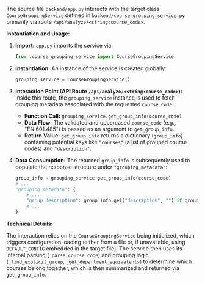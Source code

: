 The source file `backend/app.py` interacts with the target class `CourseGroupingService` defined in `backend/course_grouping_service.py` primarily via route `/api/analyze/<string:course_code>`.

**Instantiation and Usage:**

1.  **Import:** `app.py` imports the service via:
    ```python
    from .course_grouping_service import CourseGroupingService
    ```

2.  **Instantiation:** An instance of the service is created globally:
    ```python
    grouping_service = CourseGroupingService()
    ```

3.  **Interaction Point (API Route `/api/analyze/<string:course_code>`):**
    Inside this route, the `grouping_service` instance is used to fetch grouping metadata associated with the requested `course_code`.

    *   **Function Call:** `grouping_service.get_group_info(course_code)`
    *   **Data Flow:** The validated and uppercased `course_code` (e.g., "EN.601.485") is passed as an argument to `get_group_info`.
    *   **Return Value:** `get_group_info` returns a dictionary (`group_info`) containing potential keys like `"courses"` (a list of grouped course codes) and `"description"`.

4.  **Data Consumption:**
    The returned `group_info` is subsequently used to populate the response structure under `"grouping_metadata"`:
    ```python
    group_info = grouping_service.get_group_info(course_code)
    # ...
    "grouping_metadata": {
        # ...
        "group_description": group_info.get("description", "") if group_info else "",
        # ...
    }
    ```

**Technical Details:**

The interaction relies on the `CourseGroupingService` being initialized, which triggers configuration loading (either from a file or, if unavailable, using `DEFAULT_CONFIG` embedded in the target file). The service then uses its internal parsing (`_parse_course_code`) and grouping logic (`_find_explicit_group`, `_get_department_equivalents`) to determine which courses belong together, which is then summarized and returned via `get_group_info`.